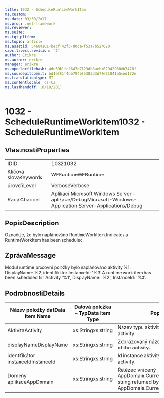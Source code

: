 ```yaml
---
title: 1032 - ScheduleRuntimeWorkItem
ms.custom: 
ms.date: 03/30/2017
ms.prod: .net-framework
ms.reviewer: 
ms.suite: 
ms.tgt_pltfrm: 
ms.topic: article
ms.assetid: 54688101-becf-42f3-80ca-f53a7b527620
caps.latest.revision: "3"
author: Erikre
ms.author: erikre
manager: erikre
ms.openlocfilehash: 4de69b1fc2647d7723db8aebb02942938db7478f
ms.sourcegitcommit: bd1ef61f4bb794b25383d3d72e71041a5ced172e
ms.translationtype: MT
ms.contentlocale: cs-CZ
ms.lasthandoff: 10/18/2017
---
```

# <a name="1032---scheduleruntimeworkitem"></a><span data-ttu-id="25106-102">1032 - ScheduleRuntimeWorkItem</span><span class="sxs-lookup"><span data-stu-id="25106-102">1032 - ScheduleRuntimeWorkItem</span></span>
## <a name="properties"></a><span data-ttu-id="25106-103">Vlastnosti</span><span class="sxs-lookup"><span data-stu-id="25106-103">Properties</span></span>  
  
|||  
|-|-|  
|<span data-ttu-id="25106-104">ID</span><span class="sxs-lookup"><span data-stu-id="25106-104">ID</span></span>|<span data-ttu-id="25106-105">1032</span><span class="sxs-lookup"><span data-stu-id="25106-105">1032</span></span>|  
|<span data-ttu-id="25106-106">Klíčová slova</span><span class="sxs-lookup"><span data-stu-id="25106-106">Keywords</span></span>|<span data-ttu-id="25106-107">WFRuntime</span><span class="sxs-lookup"><span data-stu-id="25106-107">WFRuntime</span></span>|  
|<span data-ttu-id="25106-108">úroveň</span><span class="sxs-lookup"><span data-stu-id="25106-108">Level</span></span>|<span data-ttu-id="25106-109">Verbose</span><span class="sxs-lookup"><span data-stu-id="25106-109">Verbose</span></span>|  
|<span data-ttu-id="25106-110">Kanál</span><span class="sxs-lookup"><span data-stu-id="25106-110">Channel</span></span>|<span data-ttu-id="25106-111">Aplikaci Microsoft Windows Server – aplikace/Debug</span><span class="sxs-lookup"><span data-stu-id="25106-111">Microsoft-Windows-Application Server-Applications/Debug</span></span>|  
  
## <a name="description"></a><span data-ttu-id="25106-112">Popis</span><span class="sxs-lookup"><span data-stu-id="25106-112">Description</span></span>  
 <span data-ttu-id="25106-113">Označuje, že bylo naplánováno RuntimeWorkItem.</span><span class="sxs-lookup"><span data-stu-id="25106-113">Indicates a RuntimeWorkItem has been scheduled.</span></span>  
  
## <a name="message"></a><span data-ttu-id="25106-114">Zpráva</span><span class="sxs-lookup"><span data-stu-id="25106-114">Message</span></span>  
 <span data-ttu-id="25106-115">Modul runtime pracovní položky bylo naplánováno aktivity %1, DisplayName: %2, identifikátor InstanceId: '%3'.</span><span class="sxs-lookup"><span data-stu-id="25106-115">A runtime work item has been scheduled for Activity '%1', DisplayName: '%2', InstanceId: '%3'.</span></span>  
  
## <a name="details"></a><span data-ttu-id="25106-116">Podrobnosti</span><span class="sxs-lookup"><span data-stu-id="25106-116">Details</span></span>  
  
|<span data-ttu-id="25106-117">Název položky dat</span><span class="sxs-lookup"><span data-stu-id="25106-117">Data Item Name</span></span>|<span data-ttu-id="25106-118">Datová položka – Typ</span><span class="sxs-lookup"><span data-stu-id="25106-118">Data Item Type</span></span>|<span data-ttu-id="25106-119">Popis</span><span class="sxs-lookup"><span data-stu-id="25106-119">Description</span></span>|  
|--------------------|--------------------|-----------------|  
|<span data-ttu-id="25106-120">Aktivita</span><span class="sxs-lookup"><span data-stu-id="25106-120">Activity</span></span>|<span data-ttu-id="25106-121">xs:String</span><span class="sxs-lookup"><span data-stu-id="25106-121">xs:string</span></span>|<span data-ttu-id="25106-122">Název typu aktivity.</span><span class="sxs-lookup"><span data-stu-id="25106-122">The type name of the activity.</span></span>|  
|<span data-ttu-id="25106-123">displayName</span><span class="sxs-lookup"><span data-stu-id="25106-123">DisplayName</span></span>|<span data-ttu-id="25106-124">xs:String</span><span class="sxs-lookup"><span data-stu-id="25106-124">xs:string</span></span>|<span data-ttu-id="25106-125">Zobrazovaný název aktivity.</span><span class="sxs-lookup"><span data-stu-id="25106-125">The display name of the activity.</span></span>|  
|<span data-ttu-id="25106-126">identifikátor instanceId</span><span class="sxs-lookup"><span data-stu-id="25106-126">InstanceId</span></span>|<span data-ttu-id="25106-127">xs:String</span><span class="sxs-lookup"><span data-stu-id="25106-127">xs:string</span></span>|<span data-ttu-id="25106-128">Id instance aktivity.</span><span class="sxs-lookup"><span data-stu-id="25106-128">The instance id of the activity.</span></span>|  
|<span data-ttu-id="25106-129">Domény aplikace</span><span class="sxs-lookup"><span data-stu-id="25106-129">AppDomain</span></span>|<span data-ttu-id="25106-130">xs:String</span><span class="sxs-lookup"><span data-stu-id="25106-130">xs:string</span></span>|<span data-ttu-id="25106-131">Řetězec vrácený AppDomain.CurrentDomain.FriendlyName.</span><span class="sxs-lookup"><span data-stu-id="25106-131">The string returned by AppDomain.CurrentDomain.FriendlyName.</span></span>|
